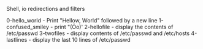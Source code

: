 Shell, io redirections and filters

0-hello_world - Print "Hellow, World" followed by a new line
1-confused_smiley - print "(Ôo)'
2-hellofile - display the contents of /etc/passwd
3-twofiles - display contents of /etc/passwd and /etc/hosts
4-lastlines - display the last 10 lines of /etc/passwd
